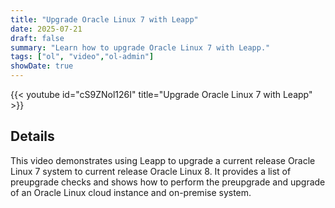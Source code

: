 ```yaml
---
title: "Upgrade Oracle Linux 7 with Leapp"
date: 2025-07-21
draft: false
summary: "Learn how to upgrade Oracle Linux 7 with Leapp."
tags: ["ol", "video","ol-admin"]
showDate: true
---
```


{{< youtube id="cS9ZNol126I" title="Upgrade Oracle Linux 7 with Leapp" >}}

## Details

This video demonstrates using Leapp to upgrade a current release Oracle Linux 7 system to current release Oracle Linux 8. It provides a list of preupgrade checks and shows how to perform the preupgrade and upgrade of an Oracle Linux cloud instance and on-premise system.
